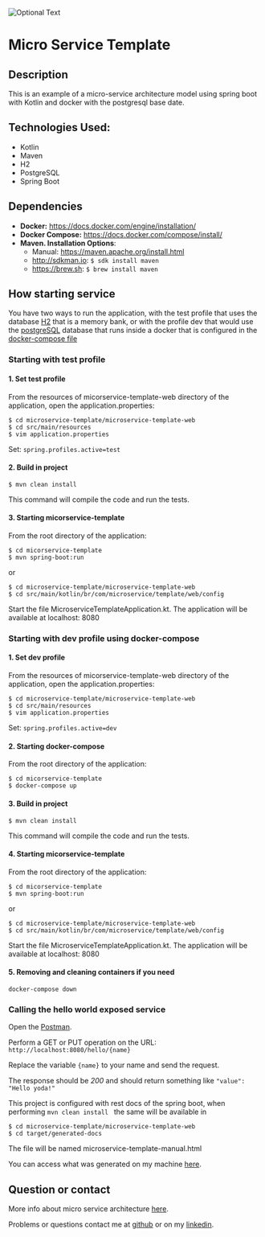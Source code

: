 ![Optional Text](../master/img/microservice.png)

# Micro Service Template

## Description
  This is an example of a micro-service architecture model using spring boot with Kotlin and docker with the postgresql base date.
    
## Technologies Used:

* Kotlin
* Maven
* H2
* PostgreSQL
* Spring Boot

## Dependencies

- **Docker:** https://docs.docker.com/engine/installation/
- **Docker Compose:** https://docs.docker.com/compose/install/
- **Maven. Installation Options**: 
  - Manual: https://maven.apache.org/install.html
  - http://sdkman.io: `$ sdk install maven`
  - https://brew.sh: `$ brew install maven`

## How starting service

You have two ways to run the application, with the test profile that uses the database [H2](http://www.h2database.com/html/main.html) that is a memory bank, 
or with the profile dev that would use the [postgreSQL](https://www.postgresql.org) database that runs inside a docker that is configured in the 
[docker-compose file](https://github.com/JoaoPedroCardoso/microservice-template/blob/master/docker-compose.yml)

### Starting with test profile


#### 1. Set test profile 

From the resources of micorservice-template-web directory of the application, open the application.properties:
```
$ cd microservice-template/microservice-template-web
$ cd src/main/resources
$ vim application.properties
```
Set:  ```spring.profiles.active=test```

#### 2. Build in project

```
$ mvn clean install
```
This command will compile the code and run the tests.

#### 3. Starting micorservice-template

From the root directory of the application:

```
$ cd micorservice-template
$ mvn spring-boot:run
```

or

```
$ cd microservice-template/microservice-template-web
$ cd src/main/kotlin/br/com/microservice/template/web/config
```

Start the file MicroserviceTemplateApplication.kt.
The application will be available at localhost: 8080

### Starting with dev profile using docker-compose

#### 1. Set dev profile 

From the resources of micorservice-template-web directory of the application, open the application.properties:
```
$ cd microservice-template/microservice-template-web
$ cd src/main/resources
$ vim application.properties
```
Set:  ```spring.profiles.active=dev```

#### 2. Starting docker-compose

From the root directory of the application:

```
$ cd micorservice-template
$ docker-compose up
```

#### 3. Build in project

```
$ mvn clean install
```
This command will compile the code and run the tests.

#### 4. Starting micorservice-template

From the root directory of the application:

```
$ cd micorservice-template
$ mvn spring-boot:run
```

or

```
$ cd microservice-template/microservice-template-web
$ cd src/main/kotlin/br/com/microservice/template/web/config
```

Start the file MicroserviceTemplateApplication.kt.
The application will be available at localhost: 8080

#### 5. Removing and cleaning containers if you need
```
docker-compose down
```

### Calling the hello world exposed service

Open the [Postman](https://www.getpostman.com).

Perform a GET or PUT operation on the URL: ``http://localhost:8080/hello/{name}``

Replace the variable ``{name}`` to your name and send the request.

The response should be _200_ and should return something like ```"value": "Hello yoda!"```

This project is configured with rest docs of the spring boot, when performing ``mvn clean install `` the same will be 
available in 
 
 ```
 $ cd microservice-template/microservice-template-web
 $ cd target/generated-docs
 ```
The file will be named microservice-template-manual.html
 
You can access what was generated on my machine [here](https://github.com/JoaoPedroCardoso/microservice-template/blob/master/rest-docs/asciidoc/MicroserviceTemplateManual.html).

## Question or contact

More info about micro service architecture [here](http://microservices.io/patterns/microservices.html).

Problems or questions contact me at [github](https://github.com/JoaoPedroCardoso) or on my [linkedin](https://www.linkedin.com/in/joaopedrocar/).